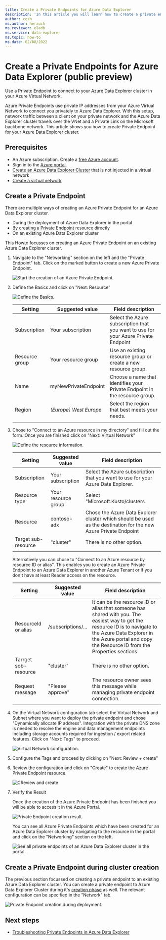 ```yaml
---
title: Create a Private Endpoints for Azure Data Explorer
description: 'In this article you will learn how to create a private endpoint for Azure Data Explorer.'
author: cosh
ms.author: herauch
ms.reviewer: eladb
ms.service: data-explorer
ms.topic: how-to
ms.date: 02/08/2022
---
```


# Create a Private Endpoints for Azure Data Explorer (public preview)

Use a Private Endpoint to connect to your Azure Data Explorer cluster in your Azure Virtual Network.

Azure Private Endpoints use private IP addresses from your Azure Virtual Network to connect you privately to Azure Data Explorer. With this setup, network traffic between a client on your private network and the Azure Data Explorer cluster travels over the VNet and a Private Link on the Microsoft backbone network. This article shows you how to create Private Endpoint for your Azure Data Explorer cluster.

## Prerequisites

* An Azure subscription. Create a [free Azure account](https://azure.microsoft.com/free/).
* Sign in to the [Azure portal](https://portal.azure.com/).
* [Create an Azure Data Explorer Cluster](create-cluster-database-portal.md) that is not injected in a virtual network
* [Create a virtual network](/azure/virtual-network/quick-create-portal)

## Create a Private Endpoint

There are multiple ways of creating an Azure Private Endpoint for an Azure Data Explorer cluster.

* During the deployment of Azure Data Explorer in the portal
* By [creating a Private Endpoint](/azure/private-link/create-private-endpoint-portal) resource directly
* On an existing Azure Data Explorer cluster

This Howto focusses on creating an Azure Private Endpoint on an existing Azure Data Explorer cluster.

1. Navigate to the "Networking" section on the left and the "Private Endpoint" tab. Click on the marked button to create a new Azure Private Endpoint.

    ![Start the creation of an Azure Private Endpoint.](media/security-network-private-endpoint/pe-create-1.png)

1. Define the Basics and click on "Next: Resource"

    ![Define the Basics.](media/security-network-private-endpoint/pe-create-2.png)

    **Setting** | **Suggested value** | **Field description**
    |---|---|---|
    | Subscription | Your subscription | Select the Azure subscription that you want to use for your Azure Private Endpoint|
    | Resource group | Your resource group | Use an existing resource group or create a new resource group. |
    | Name | myNewPrivateEndpoint | Choose a name that identifies your Private Endpoint in the resource group.|
    | Region | *(Europe) West Europe* | Select the region that best meets your needs.
    | | | |

1. Chose to "Connect to an Azure resource in my directory" and fill out the form. Once you are finished click on "Next: Virtual Network"

    ![Define the resource information.](media/security-network-private-endpoint/pe-create-3.png)

    **Setting** | **Suggested value** | **Field description**
    |---|---|---|
    | Subscription | Your subscription | Select the Azure subscription that you want to use for your Azure Data Explorer. |
    | Resource type | Your resource group | Select "Microsoft.Kusto/clusters |
    | Resource | contoso-adx | Chose the Azure Data Explorer cluster which should be used as the destination for the new Azure Private Endpoint |
    | Target sub-resource | "cluster" | There is no other option.
    | | | |

    Alternatively you can chose to "Connect to an Azure resource by resource ID or alias". This enables you to create an Azure Private Endpoint to an Azure Data Explorer in another Azure Tenant or if you don't have at least Reader access on the resource.

    **Setting** | **Suggested value** | **Field description**
    |---|---|---|
    | ResourceId or alias | /subscriptions/... | It can be the resource ID or alias that someone has shared with you. The easiest way to get the resource ID is to navigate to the Azure Data     Explorer in the Azure portal and copy the Resource ID from the Properties sections. |
    | Tarrget sob-resource | "cluster" | There is no other option. |
    | Request message | "Please approve" | The resource owner sees this message while managing private endpoint connection.
    | | | |

1. On the Virtual Network configuration tab select the Virtual Network and Subnet where you want to deploy the private endpoint and chose "Dynamically allocate IP address". Integration with the private DNS zone is needed to resolve the engine and data management endpoints including storage accounts required for ingestion / export related features. Click on "Next: Tags" to proceed.

    ![Virtual Network configuration.](media/security-network-private-endpoint/pe-create-4.png)

1. Configure the Tags and proceed by clicking on "Next: Review + create"

1. Review the configuration and click on "Create" to create the Azure Private Endpoint resource.

    ![CReview and create](media/security-network-private-endpoint/pe-create-5.png)

1. Verify the Result

    Once the creation of the Azure Private Endpoint has been finished you will be able to access it in the Azure Portal.

    ![Private Endpoint creation result.](media/security-network-private-endpoint/pe-create-6.png)

    You can see all Azure Private Endpoints which have been created for an Azure Data Explorer cluster by navigating to the resource in the portal and click on the "Networking" section on the left.

    ![See all private endpoints of an Azure Data Explorer cluster in the portal.](media/security-network-private-endpoint/pe-create-7.png)

## Create a Private Endpoint during cluster creation

The previous section focussed on creating a private endpoint to an existing Azure Data Explorer cluster. You can create a private endpoint to Azure Data Explorer Cluster during it's [creation phase](create-cluster-database-portal.md) as well. The relevant configuration can be specified in the "Network" tab.

![Private Endpoint creation during deployment.](media/security-network-private-endpoint/pe-create-deployment.png)

## Next steps

* [Troubleshooting Private Endpoints in Azure Data Explorer](security-network-private-endpoint-troubleshoot.md)
